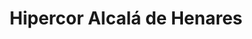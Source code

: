 ---
title: "Hipercor Alcalá de Henares"
url: /alcala-de-henares/hipercor-alcala-de-henares/
shop: supermercado
---